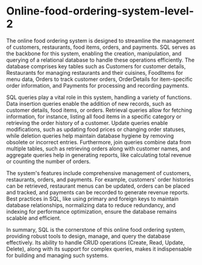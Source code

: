 # Online-food-ordering-system-level-2

The online food ordering system is designed to streamline the management of customers, restaurants, food items, orders, and payments. SQL serves as the backbone for this system, enabling the creation, manipulation, and querying of a relational database to handle these operations efficiently. The database comprises key tables such as Customers for customer details, Restaurants for managing restaurants and their cuisines, FoodItems for menu data, Orders to track customer orders, OrderDetails for item-specific order information, and Payments for processing and recording payments.

SQL queries play a vital role in this system, handling a variety of functions. Data insertion queries enable the addition of new records, such as customer details, food items, or orders. Retrieval queries allow for fetching information, for instance, listing all food items in a specific category or retrieving the order history of a customer. Update queries enable modifications, such as updating food prices or changing order statuses, while deletion queries help maintain database hygiene by removing obsolete or incorrect entries. Furthermore, join queries combine data from multiple tables, such as retrieving orders along with customer names, and aggregate queries help in generating reports, like calculating total revenue or counting the number of orders.

The system's features include comprehensive management of customers, restaurants, orders, and payments. For example, customers' order histories can be retrieved, restaurant menus can be updated, orders can be placed and tracked, and payments can be recorded to generate revenue reports. Best practices in SQL, like using primary and foreign keys to maintain database relationships, normalizing data to reduce redundancy, and indexing for performance optimization, ensure the database remains scalable and efficient.

In summary, SQL is the cornerstone of this online food ordering system, providing robust tools to design, manage, and query the database effectively. Its ability to handle CRUD operations (Create, Read, Update, Delete), along with its support for complex queries, makes it indispensable for building and managing such systems.
